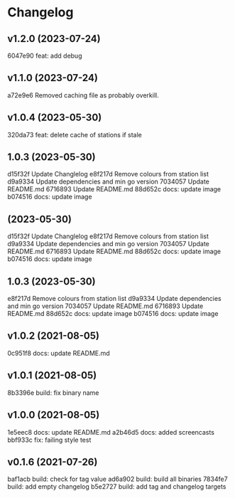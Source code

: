 # Changelog

## v1.2.0 (2023-07-24)
6047e90 feat: add debug


## v1.1.0 (2023-07-24)
a72e9e6 Removed caching file as probably overkill.


## v1.0.4 (2023-05-30)
320da73 feat: delete cache of stations if stale


## 1.0.3 (2023-05-30)
d15f32f Update Changlelog
e8f217d Remove colours from station list
d9a9334 Update dependencies and min go version
7034057 Update README.md
6716893 Update README.md
88d652c docs: update image
b074516 docs: update image


##  (2023-05-30)
d15f32f Update Changlelog
e8f217d Remove colours from station list
d9a9334 Update dependencies and min go version
7034057 Update README.md
6716893 Update README.md
88d652c docs: update image
b074516 docs: update image


## 1.0.3 (2023-05-30)
e8f217d Remove colours from station list
d9a9334 Update dependencies and min go version
7034057 Update README.md
6716893 Update README.md
88d652c docs: update image
b074516 docs: update image


## v1.0.2 (2021-08-05)
0c951f8 docs: update README.md


## v1.0.1 (2021-08-05)
8b3396e build: fix binary name


## v1.0.0 (2021-08-05)
1e5eec8 docs: update README.md
a2b46d5 docs: added screencasts
bbf933c fix: failing style test


## v0.1.6 (2021-07-26)
baf1acb build: check for tag value
ad6a902 build: build all binaries
7834fe7 build: add empty changelog
b5e2727 build: add tag and changelog targets
